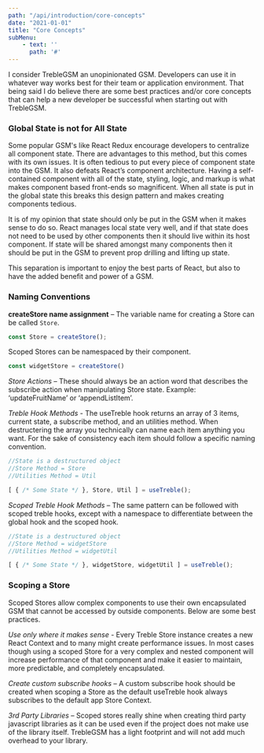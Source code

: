 ```yaml
---
path: "/api/introduction/core-concepts"
date: "2021-01-01"
title: "Core Concepts"
subMenu: 
    - text: ''
      path: '#'
---
```


I consider TrebleGSM an unopinionated GSM. Developers can use it in whatever way works best for their team or application environment. That being said I do believe there are some best practices and/or core concepts that can help a new developer be successful when starting out with TrebleGSM.

### Global State is not for All State
Some popular GSM's like React Redux encourage developers to centralize all component state. There are advantages to this method, but this comes with its own issues. It is often tedious to put every piece of component state into the GSM. It also defeats React’s component architecture. Having a self-contained component with all of the state, styling, logic, and markup is what makes component based front-ends so magnificent. When all state is put in the global state this breaks this design pattern and makes creating components tedious.

It is of my opinion that state should only be put in the GSM when it makes sense to do so.  React manages local state very well, and if that state does not need to be used by other components then it should live within its host component. If state will be shared amongst many components then it should be put in the GSM to prevent prop drilling and lifting up state.

This separation is important to enjoy the best parts of React, but also to have the added benefit and power of a GSM.

### Naming Conventions
**createStore name assignment** – The variable name for creating a Store can be called `Store`. 
```javascript
const Store = createStore();
```
Scoped Stores can be namespaced by their component.

```javascript
const widgetStore = createStore()
```

*Store Actions* – These should always be an action word that describes the subscribe action when manipulating Store state. Example: ‘updateFruitName’ or ‘appendListItem’.

*Treble Hook Methods* - The useTreble hook returns an array of 3 items, current state, a subscribe method, and an utilities method. When destructering the array you technically can name each item anything you want. For the sake of consistency each item should follow a specific naming convention.

```javascript
//State is a destructured object
//Store Method = Store
//Utilities Method = Util

[ { /* Some State */ }, Store, Util ] = useTreble();
```

*Scoped Treble Hook Methods* – The same pattern can be followed with scoped treble hooks, except with a namespace to differentiate between the global hook and the scoped hook.

```javascript
//State is a destructured object
//Store Method = widgetStore
//Utilities Method = widgetUtil

[ { /* Some State */ }, widgetStore, widgetUtil ] = useTreble();
```
### Scoping a Store
Scoped Stores allow complex components to use their own encapsulated GSM that cannot be accessed by outside components. Below are some best practices.

*Use only where it makes sense* - Every Treble Store instance creates a new React Context and to many might create performance issues. In most cases though using a scoped Store for a very complex and nested component will increase performance of that component and make it easier to maintain, more predictable, and completely encapsulated.

*Create custom subscribe hooks* – A custom subscribe hook should be created when scoping a Store as the default useTreble hook always subscribes to the default app Store Context.

*3rd Party Libraries* – Scoped stores really shine when creating third party javascript libraries as it can be used even if the project does not make use of the library itself. TrebleGSM has a light footprint and will not add much overhead to your library.


